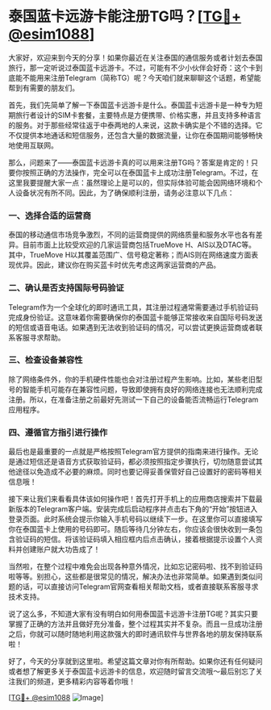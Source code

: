 # 泰国蓝卡远游卡能注册TG吗？[[TG💪+ @esim1088](https://t.me/s/esim1088)]

大家好，欢迎来到今天的分享！如果你最近在关注泰国的通信服务或者计划去泰国旅行，那一定听说过泰国蓝卡远游卡。不过，可能有不少小伙伴会好奇：这个卡到底能不能用来注册Telegram（简称TG）呢？今天咱们就来聊聊这个话题，希望能帮到有需要的朋友们。

首先，我们先简单了解一下泰国蓝卡远游卡是什么。泰国蓝卡远游卡是一种专为短期旅行者设计的SIM卡套餐，主要特点是方便携带、价格实惠，并且支持多种语言的服务。对于那些经常往返于中泰两地的人来说，这款卡确实是个不错的选择。它不仅提供本地通话和短信服务，还包含大量的数据流量，让你在泰国期间能够畅快地使用互联网。

那么，问题来了——泰国蓝卡远游卡真的可以用来注册TG吗？答案是肯定的！只要你按照正确的方法操作，完全可以在泰国蓝卡上成功注册Telegram。不过，在这里我要提醒大家一点：虽然理论上是可以的，但实际体验可能会因网络环境和个人设备状况有所不同。因此，为了确保顺利注册，请务必注意以下几点：

### 一、选择合适的运营商

泰国的移动通信市场竞争激烈，不同的运营商提供的网络质量和服务水平也各有差异。目前市面上比较受欢迎的几家运营商包括TrueMove H、AIS以及DTAC等。其中，TrueMove H以其覆盖范围广、信号稳定著称；而AIS则在网络速度方面表现优异。因此，建议你在购买蓝卡时优先考虑这两家运营商的产品。

### 二、确认是否支持国际号码验证

Telegram作为一个全球化的即时通讯工具，其注册过程通常需要通过手机验证码完成身份验证。这意味着你需要确保你的泰国蓝卡能够正常接收来自国际号码发送的短信或语音电话。如果遇到无法收到验证码的情况，可以尝试更换运营商或者联系客服寻求帮助。

### 三、检查设备兼容性

除了网络条件外，你的手机硬件性能也会对注册过程产生影响。比如，某些老旧型号的智能手机可能存在兼容性问题，导致即使拥有良好的网络连接也无法顺利完成注册。所以，在准备注册之前最好先测试一下自己的设备能否流畅运行Telegram应用程序。

### 四、遵循官方指引进行操作

最后也是最重要的一点就是严格按照Telegram官方提供的指南来进行操作。无论是通过短信还是语音方式获取验证码，都必须按照指定步骤执行，切勿随意尝试其他途径以免造成不必要的麻烦。同时也要记得妥善保管好自己设置好的密码等相关信息哦！

接下来让我们来看看具体该如何操作吧！首先打开手机上的应用商店搜索并下载最新版本的Telegram客户端。安装完成后启动程序并点击右下角的“开始”按钮进入登录页面。此时系统会提示你输入手机号码以继续下一步。在这里你可以直接填写你在泰国蓝卡上使用的号码即可。随后等待几分钟左右，你应该会很快收到一条包含验证码的短信。将该验证码填入相应框内后点击确认，接着根据提示设置个人资料并创建账户就大功告成了！

当然啦，在整个过程中难免会出现各种意外情况，比如忘记密码啦、找不到验证码啦等等。别担心，这些都是很常见的情况，解决办法也非常简单。如果遇到类似问题的话，可以直接访问Telegram官网查看相关帮助文档，或者直接联系客服寻求技术支持。

说了这么多，不知道大家有没有明白如何用泰国蓝卡远游卡注册TG呢？其实只要掌握了正确的方法并且做好充分准备，整个过程其实并不复杂。而且一旦成功注册之后，你就可以随时随地利用这款强大的即时通讯软件与世界各地的朋友保持联系啦！

好了，今天的分享就到这里啦。希望这篇文章对你有所帮助。如果你还有任何疑问或者想了解更多关于泰国蓝卡远游卡的信息，欢迎随时留言交流哦～最后别忘了关注我们的频道，更多精彩内容等着你哦！

[[TG💪+ @esim1088](https://t.me/s/esim1088) ![Image](https://i.postimg.cc/4NQfJmqS/Snipaste-2025-05-13-00-14-12.png)]